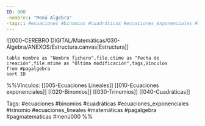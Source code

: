 ```yaml
---
ID: 000
-nombre:: "Menú Algebra"
-tags:: #ecuaciones #binomios #cuadráticas #ecuaciones_exponenciales #trinomio #ecuaciones_lineales #matemáticas #pagalgebra #pagmatematicas #menú000 
---
```

![[000-CEREBRO DIGITAL/Matemáticas/030-Álgebra/ANEXOS/Estructura.canvas|Estructura]]

```dataview
table nombre as "Nombre fichero",file.ctime as "Fecha de creación",file.mtime as "Última modificación",tags,Vínculos
from #pagalgebra 
sort ID

```

%%Vínculos:
[[005-Ecuaciones Lineales]]
[[010-Ecuaciones exponenciales]]
[[020-Binomios]]
[[030-Trinomios]]
[[040-Cuadráticas]]

Tags:
#ecuaciones #binomios #cuadráticas #ecuaciones_exponenciales #trinomio #ecuaciones_lineales #matemáticas #pagalgebra #pagmatematicas #menú000
%% 
